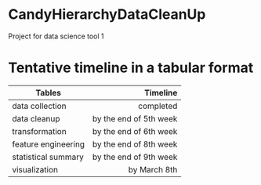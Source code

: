 # CandyHierarchyDataCleanUp
Project for data science tool 1

# Tentative timeline in a tabular format

| Tables              |      Timeline            | 
|---------------------|-------------------------:|
| data collection     |   completed              | 
| data cleanup        | by the end of 5th week   |   
| transformation      | by the end of 6th week   |   
| feature engineering | by the end of 8th week   |
| statistical summary | by the end of 9th week   |  
| visualization       | by March 8th             |    

